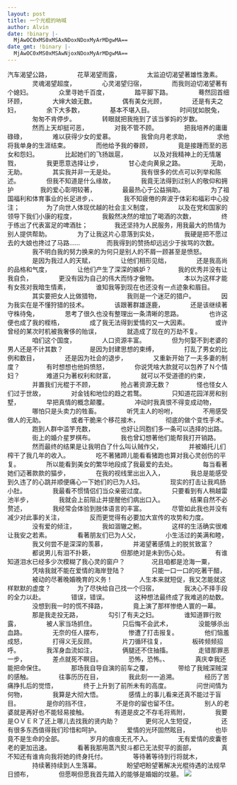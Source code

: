```yaml
---
layout: post
title: 一个光棍的呐喊
author: Alvin
date: !binary |-
  MjAwOC0xMS0xMSAxNDoxNDoxMyArMDgwMA==
date_gmt: !binary |-
  MjAwOC0xMS0xMSAwNjoxNDoxMyArMDgwMA==
---
```

汽车渴望公路， 
　　　　花草渴望雨露， 
　　　　太监迫切渴望著雄性激素。 
　　　　灵魂渴望超度， 
　　　　心灵渴望归宿， 
　　　　而我则迫切渴望著有个媳妇。 
　　　　众里寻她千百度， 
　　　　踏平脚下路。 
　　　　蓦然回首细环顾， 
　　　　大婶大娘无数。 
　　　　偶有美女光顾， 
　　　　还是有夫之妇， 
　　　　余下大多数， 
　　　　基本不堪入目。 
　　　　时间犹如脱兔， 
　　　　匆匆不肯停步。 
　　　　转眼就把我拖到了该当爹妈的岁数。 
　　　　然而上天却挺可恶， 
　　　　对我不管不顾。 
　　　　把我培养的庸庸碌碌， 
　　　　难以获得少女的爱慕。 
　　　　我曾向月老求助， 
　　　　求他将我单身的生涯结束。 
　　　　而他给予我的眷顾， 
　　　　竟是接踵而至的恶女和怨妇。 
　　　　比起她们的飞扬跋扈， 
　　　　以及对我精神上的无情屠戮， 
　　　　我更愿意选择让步， 
　　　　甘心走向黄泉之路。 
　　　　无助，无助。 
　　　　其实我并非一无是处。 
　　　　我有很多的优点可以列举和陈述。 
　　　　但我不知道是什么缘故， 
　　　　我竟无法得到过别人的敬仰和拥护 
　　　　我的爱心彰明较著， 
　　　　最最热心于公益捐助。 
　　　　为了祖国福利和体育事业的长足进步，、 
　　　　我不知疲倦的奔波于体彩和福彩中心投注； 
　　　　为了向世人体现优越的社会主义制度， 
　　　　以及在党和国家的领导下我们小康的程度， 
　　　　我毅然决然的增加了喝酒的次数， 
　　　　终于练出了代表富足的啤酒肚； 
　　　　我还坚持为人民服务，用我最大的热情为别人提供帮助。 
　　　　为了让我这片心意落到实处， 
　　　　我硬是把不愿过去的大娘也搀过了马路…… 
　　　　而我得到的赞扬却远远少于挨骂的次数。 
　　　　我不明白我的努力换来的为何只是别人的不屑一顾甚至是愤怒。 
　　　　是因为我过人的天赋， 
　　　　让他们相形见绌， 
　　　　还是我高尚的品格和气度， 
　　　　让他们产生了深深的嫉妒？ 
　　　　我的优秀并没有让我自负， 
　　　　更没有因为自己的伟大而恃才傲物。 
　　　　本以为这样才能有女孩对我暗生情素， 
　　　　谁知我等到现在也还没有一点迹象和眉目。 
　　　　其实要把女人比做猎物， 
　　　　我则是一个迷茫的猎户。 
　　　　因为我实在是不懂狩猎的技术。 
　　　　该跟著群雄逐鹿， 
　　　　还是该继续著守株待兔， 
　　　　思考了很久也没有整理出一条清晰的思路。 
　　　　也许这便也成了我的桎梏， 
　　　　成了我无法得到爱情的又一大因素。 
　　　　或许曾经的某次时机被我奢侈的贻误， 
　　　　就造成了现在的万劫不复。 
　　　　咱们这个国度， 
　　　　人口资源丰富。 
　　　　但为何娶不到老婆的男人还是不计其数？ 
　　　　是因为封建思想的束缚， 
　　　　打乱了男女的比例和数目， 
　　　　还是因为社会的退步， 
　　　　又重新开始了一夫多妻的制度？ 
　　　　有时想想也他妈愤怒， 
　　　　你说凭啥大款就可以包养了Ｎ个情妇？ 
　　　　难道只为著权利和财富， 
　　　　就可以不受道德的约束， 
　　　　并置我们光棍于不顾， 
　　　　抢占著资源无数？ 
　　　　怪也怪女人们过于世故， 
　　　　对金钱和地位的趋之若鹜。 
　　　　只知道花园洋房和别墅， 
　　　　早把真情的概念颠覆。 
　　　　冲动时我真恨不得变成动物， 
　　　　哪怕只是头卖力的牲畜。 
　　　　听凭主人的吩咐， 
　　　　不用感受做人的无助。 
　　　　或者干脆来个移花接木， 
　　　　彻底的做个变性手术。 
　　　　跑到人群中滥竽充数， 
　　　　也好让同胞们多一条可以选择的出路。 
　　　　街上的婚介星罗棋布。 
　　　　我也曾幻想著他们能帮我打开销路。 
　　　　然而最终的结果是让我明白了什么叫认贼作父， 
　　　　并被婚托儿们榨干了我几年的收入。 
　　　　吃不著猪蹄儿能看看猪跑也算对我心灵创伤的平复。 
　　　　所以能看到美女的繁华地段成了我最爱的去处。 
　　　　每当看著她们迈著款款的猫步， 
　　　　在我的视线里出出入入， 
　　　　我总是能感受到久违了的心跳并顺便痛心一下她们的已为人妇。 
　　　　现实的打击让我鸡肠小肚。 
　　　　我最看不惯情侣们当众亲密过度。 
　　　　只要看到有人稍越雷池半步， 
　　　　我就会上前阻止并提醒他们病出口入。 
　　　　结果自然不必赘述， 
　　　　我经常会体验到肢体语言的丰富。 
　　　　尽管如此我也并没有减少对此事的关注， 
　　　　反而更觉得有必要加大宣传的攻势和力度。 
　　　　没有爱的倾注， 
　　　　我如涸辙之鲋。 
　　　　这样的生活确实很难让我安之若素。 
　　　　看著朋友们已为人父， 
　　　　小生活过的美满和睦， 
　　　　我又何尝不是深深的羡慕， 
　　　　并渴望著感情上的脱贫致富？ 
　　　　都说男儿有泪不扑簌， 
　　　　但那绝对是未到伤心处。 
　　　　有谁知道泪水已经多少次模糊了我心灵的窗户？ 
　　　　况且咱都是沧海一粟， 
　　　　凭啥我就不能在爱情的海岸登陆？ 
　　　　只能一口一口的吃著干醋， 
　　　　被动的尽著晚婚晚育的义务！ 
　　　　人生本来就短促，我又怎能就这样默默的虚度？ 
　　　　为了尽快给自己找一个归宿， 
　　　　我决心不择手段的全力以赴。 
　　　　错误，错误。 
　　　　这种想法最终成了我难逃的劫数。 
　　　　没想到我一时的慌不择路， 
　　　　竟上演了那样惨绝人寰的一幕。 
　　　　那是我走投无路， 
　　　　勾引了有夫之妇。 
　　　　谁知道罪行败露， 
　　　　被人家当场抓住。 
　　　　只后悔不会武术， 
　　　　没能够杀出血路。 
　　　　无奈的任人摆布， 
　　　　惨遭了打击报复。 
　　　　他们恼羞成怒， 
　　　　打得义无反顾。 
　　　　片刀循环往复， 
　　　　板砖频频招呼。 
　　　　我浑身血流如注， 
　　　　俩腿还不住抽搐。 
　　　　走错那罪恶一步， 
　　　　差点就死不瞑目。 
　　　　恐怖，恐怖。、 
　　　　真庆幸我还能把命保住。 
　　　　那场我自导自演的前车之覆， 
　　　　带给了我贼深贼深的感触。 
　　　　往事历历在目， 
　　　　我此刻一一追溯。 
　　　　经历了苦痛挣扎后的觉悟， 
　　　　终于上升到了前所未有的高度。 
　　　　问世间情为何物， 
　　　　我算是大彻大悟。 
　　　　感情上的事儿看来还真不能过于盲目。 
　　　　是你的挡不住， 
　　　　不是你的留也留不住。 
　　　　别人的老婆就是再好也不能轻易接触。 
　　　　有道是皮之不存毛将焉附， 
　　　　我要是ＯＶＥＲ了还上哪儿去找我的贤内助？ 
　　　　更何况人生短促， 
　　　　还有很多东西值得我们珍惜和呵护。 
　　　　爱情的光环固然眩目， 
　　　　也毕竟不是生命的全部。 
　　　　岁月的痕痕无孔不入。 
　　　　无有爱情的皮囊苍老的更加迅速。 
　　　　看著我那用蒸汽熨斗都已无法熨平的面部， 
　　　　真不知还有谁肯向我将她的终身托付。 
　　　　等待著等待到行将就木， 
　　　　持续著持续到人生落幕。 
　　　　盼望吧盼望著解决光棍待遇的法规早日颁布， 
　　　　但愿啊但愿我首先踏入的能够是婚姻的坟墓。
<a href="http://www.flickr.com/photos/92659522@N00/3020813563"><img src="http://farm4.static.flickr.com/3277/3020813563_c824427ca9.jpg" /></a>
